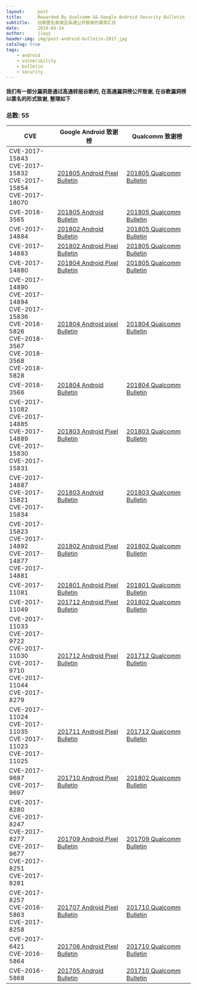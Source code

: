 ```yaml
---
layout:     post
title:      Rewarded By Qualcomm && Google Android Security Bulletin 
subtitle:   谷歌匿名致谢且高通公开致谢的漏洞汇总
date:       2018-04-24
author:     jiayy
header-img: img/post-android-bulletin-2017.jpg
catalog: true
tags:
    - android
    - vulneribility
    - bulletin
    - security
---
```


#### 我们有一部分漏洞是通过高通转报谷歌的, 在高通漏洞榜公开致谢, 在谷歌漏洞榜以匿名的形式致谢, 整理如下

###  总数: 55

| CVE | Google Android 致谢榜 | Qualcomm 致谢榜 |
| ----| ----------------------| --------------- |
|CVE-2017-15843 <br> CVE-2017-15832<br> CVE-2017-15854<br> CVE-2017-18070<br> | [201805 Android Pixel Bulletin](https://source.android.com/security/bulletin/pixel/2018-05-01) | [201805 Qualcomm Bulletin](https://www.codeaurora.org/security-bulletin/2018/05/11/may-2018-code-aurora-security-bulletin-2) |
|CVE-2018-3565 | [201805 Android Bulletin](https://source.android.com/security/bulletin/2018-05-01) | [201805 Qualcomm Bulletin](https://www.codeaurora.org/security-bulletin/2018/05/11/may-2018-code-aurora-security-bulletin-2) |
|CVE-2017-14884 | [201802 Android Bulletin](https://source.android.com/security/bulletin/2018-02-01) | [201805 Qualcomm Bulletin](https://www.codeaurora.org/security-bulletin/2018/05/11/may-2018-code-aurora-security-bulletin-2) |
|CVE-2017-14883 | [201802 Android Pixel Bulletin](https://source.android.com/security/bulletin/pixel/2018-04-01) | [201805 Qualcomm Bulletin](https://www.codeaurora.org/security-bulletin/2018/05/11/may-2018-code-aurora-security-bulletin-2) |
|CVE-2017-14880 | [201804 Android Pixel Bulletin](https://source.android.com/security/bulletin/pixel/2018-04-01) | [201805 Qualcomm Bulletin](https://www.codeaurora.org/security-bulletin/2018/05/11/may-2018-code-aurora-security-bulletin-2) |
| CVE-2017-14890 <br> CVE-2017-14894 <br> CVE-2017-15836<br>CVE-2018-5826<br>CVE-2018-3567 <br> CVE-2018-3568 <br>CVE-2018-5828 <br> | [201804 Android pixel Bulletin](https://source.android.com/security/bulletin/pixel/2018-04-01) | [201804 Qualcomm Bulletin](https://www.codeaurora.org/security-bulletin/2018/04/25/april-2018-code-aurora-security-bulletin) |
| CVE-2018-3566 | [201804 Android Bulletin](https://source.android.com/security/bulletin/2018-04-01)| [201804 Qualcomm Bulletin](https://www.codeaurora.org/security-bulletin/2018/04/25/april-2018-code-aurora-security-bulletin) |
| CVE-2017-11082<br>CVE-2017-14885<br>CVE-2017-14889<br>CVE-2017-15830<br>CVE-2017-15831 | [201803 Android Pixel Bulletin](https://source.android.com/security/bulletin/pixel/2018-03-01) | [201803 Qualcomm Bulletin](https://www.codeaurora.org/security-bulletin/2018/03/29/march-2018-code-aurora-security-bulletin) |
| CVE-2017-14887<br>CVE-2017-15821<br>CVE-2017-15834 | [201803 Android Bulletin](https://source.android.com/security/bulletin/2018-03-01) | [201803 Qualcomm Bulletin](https://www.codeaurora.org/security-bulletin/2018/03/29/march-2018-code-aurora-security-bulletin) |
| CVE-2017-15823<br> CVE-2017-14892<br> CVE-2017-14877<br> CVE-2017-14881 | [201802 Android Pixel Bulletin](https://source.android.com/security/bulletin/pixel/2018-02-01) | [201802 Qualcomm Bulletin](https://www.codeaurora.org/security-bulletin/2018/02/16/february-2018-code-aurora-security-bulletin)|
| CVE-2017-11081 | [201801 Android Pixel Bulletin](https://source.android.google.cn/security/bulletin/pixel/2018-01-01) | [201801 Qualcomm Bulletin](https://www.codeaurora.org/security-bulletin/2018/01/26/january-2018-code-aurora-security-bulletin) |
|CVE-2017-11049 | [201712 Android Pixel Bulletin](https://source.android.com/security/bulletin/pixel/2017-12-01) | [201802 Qualcomm Bulletin](https://www.codeaurora.org/security-bulletin/2018/02/16/february-2018-code-aurora-security-bulletin) |
| CVE-2017-11033<br>CVE-2017-9722<br>CVE-2017-11030<br>CVE-2017-9710<br>CVE-2017-11044<br>CVE-2017-8279 | [201712 Android Pixel Bulletin](https://source.android.com/security/bulletin/pixel/2017-12-01) | [201712 Qualcomm Bulletin](https://www.codeaurora.org/security-bulletin/2017/12/14/december-2017-security-bulletin) |
| CVE-2017-11024<br>CVE-2017-11035<br>CVE-2017-11023<br>CVE-2017-11025 | [201711 Android Pixel Bulletin](https://source.android.com/security/bulletin/pixel/2017-11-01) | [201712 Qualcomm Bulletin](https://www.codeaurora.org/security-bulletin/2017/12/14/december-2017-security-bulletin) |
|CVE-2017-9687<br> CVE-2017-9697 | [201710 Android Pixel Bulletin](https://source.android.com/security/bulletin/pixel/2017-10-01) | [201802 Qualcomm Bulletin](https://www.codeaurora.org/security-bulletin/2018/02/16/february-2018-code-aurora-security-bulletin) |
|CVE-2017-8280<br> CVE-2017-8247<br> CVE-2017-8277<br> CVE-2017-9677<br> CVE-2017-8251<br> CVE-2017-8281 |[201709 Android Pixel Bulletin](https://source.android.com/security/bulletin/pixel/2017-09-01) |[201709 Qualcomm Bulletin](https://www.codeaurora.org/security-bulletin/2017/09/27/september-2017-v1) |
| CVE-2017-8257<br>CVE-2016-5863<br>CVE-2017-8258 |  [201707 Android Pixel Bulletin](https://source.android.com/security/bulletin/pixel/2017-07-01) | [201710 Qualcomm Bulletin](https://www.codeaurora.org/security-bulletin/2017/10/20/october-2017-v1) |
|CVE-2017-6421<br>CVE-2016-5864| [201706 Android Pixel Bulletin](https://source.android.com/security/bulletin/pixel/2017-06-01) | [201710 Qualcomm Bulletin](https://www.codeaurora.org/security-bulletin/2017/10/20/october-2017-v1)|
|CVE-2016-5868| [201705 Android Bulletin](https://source.android.com/security/bulletin/2017-05-01)| [201710 Qualcomm Bulletin](https://www.codeaurora.org/security-bulletin/2017/10/20/october-2017-v1)|

